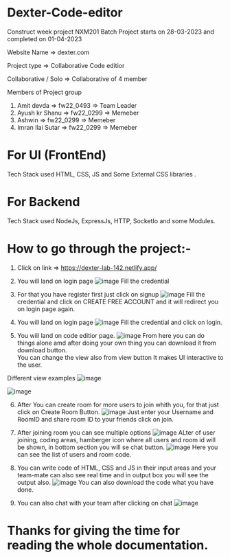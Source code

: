 # Dexter-Code-editor
Construct week project 
NXM201 Batch Project starts on 28-03-2023 and completed on 01-04-2023 <br>

Website Name => dexter.com <br>

Project type => Collaborative Code editior <br>

Collaborative / Solo => Collaborative of 4 member

Members of Project group
1. Amit devda              => fw22_0493  => Team Leader <br>
2. Ayush kr Shanu          => fw22_0299  =>  Memeber <br>
3. Ashwin                  => fw22_0299  =>  Memeber <br>
4. Imran Ilai Sutar        => fw22_0299  =>  Memeber <br>


# For UI (FrontEnd)
Tech Stack used HTML, CSS, JS and Some External CSS libraries .

# For Backend 
Tech Stack used NodeJs, ExpressJs, HTTP, SocketIo and some Modules.

# How to go through the project:-

1. Click on link => https://dexter-lab-142.netlify.app/

2. You will land on login page
![image](https://user-images.githubusercontent.com/112754570/231199749-47054ec9-69d5-4ee5-9b9f-e20a0884a72d.png)
 Fill the credential <br>
 
3. For that you have register first just click on signup
![image](https://user-images.githubusercontent.com/112754570/231200795-61594ae7-273e-43e8-994e-3a6eb870b8fa.png)
Fill the credential and click on  CREATE FREE ACCOUNT  and it will redirect you on login page again.<br>

4. You will land on login page 
![image](https://user-images.githubusercontent.com/112754570/231199749-47054ec9-69d5-4ee5-9b9f-e20a0884a72d.png)
 Fill the credential and click on login.<br>
 
5. You will land on code editior page.
![image](https://user-images.githubusercontent.com/112754570/231202535-779d4481-486a-4d9f-a2ad-8535d9cb420b.png)
From here you can do things alone amd after doing your own thing you can download it from download button.<br>
You can change the view also from view button It makes UI interactive to the user.<br>

Different view examples
![image](https://user-images.githubusercontent.com/112754570/231203333-68b4a7a9-29d9-483a-a280-b3c98c5c265c.png)

![image](https://user-images.githubusercontent.com/112754570/231203482-7625faa7-fcba-4fd5-9b5b-339c751770a5.png)

6. After You can create room for more users to join whith you, for that just click on Create Room Button.
![image](https://user-images.githubusercontent.com/112754570/231204257-dbb4d71c-50b8-4581-9c46-4017d4f10c16.png)
Just enter your Username and RoomID and share room ID to your friends click on join.

7. After joining room you can see multiple options
![image](https://user-images.githubusercontent.com/112754570/231204834-097f6bfe-5875-4ca9-9274-ab5b18a2db0b.png)
ALter of user joining, coding areas, hamberger icon where all users and room id will be shown, in bottom section you will se chat button.
![image](https://user-images.githubusercontent.com/112754570/231207367-15185fef-07ff-47f7-9105-7d8822bb665a.png)
Here you can see the list of users and room code.


8. You can write code of HTML, CSS and JS in their input areas and your team-mate can also see real time and in output box you will see the output also.
![image](https://user-images.githubusercontent.com/112754570/231212983-ec42c5e1-d5a4-4835-964b-a41a75a0880a.png)
You can also download the code what you have done.

10. You can also chat with your team after clicking on chat
![image](https://user-images.githubusercontent.com/112754570/231213637-db9a3510-2c1a-4092-9979-a721cba83f57.png)


# Thanks for giving the time for reading the whole documentation.
